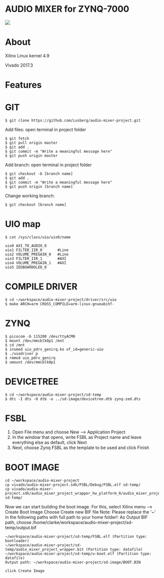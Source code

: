 # AUDIO MIXER for ZYNQ-7000

![](https://upload.wikimedia.org/wikipedia/commons/6/60/ARM_logo.svg)
                
# About

Xilinx Linux kernel 4.9

Vivado 2017.3

# Features

# GIT

	$ git clone https://github.com/Lusberg/audio-mixer-project.git

Add files:
open terminal in project folder

	$ git fetch
	$ git pull origin master
	$ git add .
	$ git commit -m "Write a meaningful message here"
	$ git push origin master

Add branch:
open terminal in project folder

	$ git checkout -b [branch name]
	$ git add .
	$ git commit -m "Write a meaningful message here"
	$ git push origin [branch name]

Change working branch:

	$ git checkout [branch name]

# UIO map

	$ cat /sys/class/uio/uio0/name

	uio0 AXI_TO_AUDIO_0
	uio1 FILTER_IIR_0		#Line
	uio2 VOLUME_PREGAIN_0	#Line
	uio3 FILTER_IIR_1		#AXI
	uio4 VOLUME_PREGAIN_1	#AXI
	uio5 ZEDBOARDOLED_0

# COMPILE DRIVER

	$ cd ~/workspace/audio-mixer-project/driver/src/uio
	$ make ARCH=arm CROSS_COMPILE=arm-linux-gnueabihf-

# ZYNQ

	$ picocom -b 115200 /dev/ttyACM0
	$ mount /dev/mmcblk0p1 /mnt
	$ cd /mnt
	$ insmod uio_pdrv_genirq.ko of_id=generic-uio
	$ ./uiodriver p
	$ rmmod uio_pdrv_genirq
	$ umount /dev/mmcblk0p1

# DEVICETREE

	$ cd ~/workspace/audio-mixer-project/sd-temp
	$ dtc -I dts -O dtb -o ../sd-image/devicetree.dtb zynq-zed.dts

# FSBL

1. Open File menu and choose New --> Application Project
2. In the window that opens, write FSBL as Project name and leave everything else as default, click Next
3. Next, choose Zynq FSBL as the template to be used and click Finish

# BOOT IMAGE

	cd ~/workspace/audio-mixer-project
	cp vivado/audio-mixer-project.sdk/FSBL/Debug/FSBL.elf sd-temp/
	cp vivado/audio-mixer-project.sdk/audio_mixer_project_wrapper_hw_platform_0/audio_mixer_project_wrapper.bit sd-temp/

Now we can start building the boot image. For this, select Xilinx menu --> Create Boot Image
	Choose Create new BIF file
	Note: Please replace the '~' in the following paths with full path to your home folder!:
	As Output BIF path, choose /home/clarke/workspace/audio-mixer-project/sd-temp/output.bif

	~/workspace/audio-mixer-project/sd-temp/FSBL.elf (Partition type: bootloader)
	~/workspace/audio-mixer-project/sd-temp/audio_mixer_project_wrapper.bit (Partition type: datafile)
	~/workspace/audio-mixer-project/sd-temp/u-boot.elf (Partition type: datafile)
	Output path: ~/workspace/audio-mixer-project/sd-image/BOOT.BIN

	click Create Image
